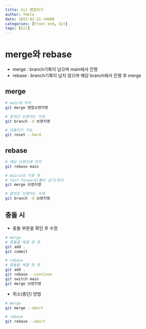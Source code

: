 ```yaml
---
title: Git 병합하기
author: YHole
date: 2022-02-21 +0900
categories: [Front end, Git]
tags: [Git]
---
```


# merge와 rebase

- merge : branch기록이 남으며 main에서 진행
- rebase : branch기록이 남지 않으며 해당 branch에서 진행 후 merge

## merge

```bash
# main에 위치
git merge 병합브렌치명

# 합쳐진 브렌치는 삭제
git branch -d 브렌치명

# 되돌리기 가능
git reset --hard
```

## rebase

```bash
# 해당 브렌치에 위치
git rebase main

# main으로 이동 후
# fast-forward(빨리 감기)한다
git merge 브렌치명

# 합쳐진 브렌치는 삭제
git branch -d 브렌치명
```

## 충돌 시

- 충돌 부분을 확인 후 수정

```bash
# merge
# 충돌을 해결 한 후
git add .
git commit
```

```bash
# rebase
# 충돌을 해결 한 후
git add .
git rebase --continue
git switch main
git merge 브렌치명
```

- 취소(중단) 방법

```bash
# merge
git merge --abort

# rebase
git rebase --abort
```
